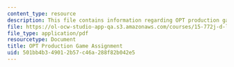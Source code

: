 ```yaml
---
content_type: resource
description: This file contains information regarding OPT production game assignment.
file: https://ol-ocw-studio-app-qa.s3.amazonaws.com/courses/15-772j-d-lab-supply-chains-fall-2014/501bb4b349012b57c46a288f82b042e5_MIT15_772JF14_OPT_Productn.pdf
file_type: application/pdf
resourcetype: Document
title: OPT Production Game Assignment
uid: 501bb4b3-4901-2b57-c46a-288f82b042e5
---
```

